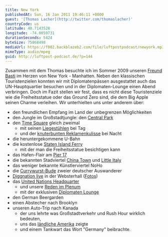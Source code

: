 ```yaml
---
title: New York
publishedAt: Sun, 16 Jan 2011 19:46:11 +0000
guest: '[Thomas Lacher](http://twitter.com/thomaslacher)'
countryCode: us
latitude: 40.7143528
longitude: -74.0059731
durationSeconds: 5424
byteSize: 75868498
mediaUrl: https://f002.backblazeb2.com/file/luftpostpodcast/newyork.mp3
mimeType: audio/mpeg
guid: http://luftpost-podcast.de/?p=144
---
```


Zusammen mit dem Thomas besuchte ich im Sommer 2009 unseren [Freund Basti](http://bastiinnyc.over-blog.de/) im Herzen von New York - Manhatten. Neben den klassischen Touristenzielen konnten wir mit Diplomatenpässen ausgestattet auch das UN-Hauptquartier besuchen und in der Diplomaten-Lounge einen Abend verbringen. Doch im Fazit stellen wir fest, dass es nicht diese Touristenziele wie die Freiheitsstatue oder das Ground Zero sind, die dem Big Apple seinen Charme verleihen. Wir unterhielten uns unter anderem über:

- den freundlichen Empfang im Land der unbegrenzen Möglichkeiten
- den Jungle im Großstadtjungle: den [Central Park](http://www.newyork-reise.de/central.htm)
- den [Time Square](http://www.earthcam.com/usa/newyork/timessquare/) gleich zweimal
  - mit seinen [Liegestühlen](http://farm3.static.flickr.com/2473/3609264918%5F8c1e26c9bb%5Fo.jpg) bei Tag
  - und der [knuterbunten Reklamenkulisse](http://farm3.static.flickr.com/2431/3609224642%5F9a5d94decc%5Fo.jpg) bei Nacht
- die heruntergekommene U-Bahn
- die kostenlose [Staten Island Ferry](http://www.siferry.com/)
  - mit der man die Freiheitsstatue besichtigen kann
- das Hafen-Flair am [Pier 17](http://www.arizonas-world.de/html/new%5Fyork%5Fcity%5F-%5Fpier%5F%5F17%5F-%5Fbro.html)
- die bekannten Stadviertel [China Town](http://www.explorechinatown.com/) und [Little Italy](http://www.littleitalynyc.com/)
- das weniger bekannte Künstlerviertel NoHo
- die [Currywurst-Bude](http://www.currywurstnyc.com/) zweier deutscher Auswanderer
- [Diggnation live](http://revision3.com/diggnation/nyclive) in der Websterhall ([Fotos](http://www.flickr.com/photos/danielbuechele/sets/72157619184222207/))
- das [United Nations Headquarter](http://visit.un.org/wcm/content/)
  - und unsere [Reden im Plenum](http://farm4.static.flickr.com/3385/3598108869%5Ffb4c63564b%5Fo.jpg)
  - mit der exklusiven [Diplomaten Lounge](http://farm3.static.flickr.com/2630/4001393159%5F922661773a%5Fo.jpg)
- den German Beergarden
- einen Abstecher nach Brooklyn
- unseren Auto-Trip nach Kanada
  - der uns lehrte was Großstadtverkehr und Rush Hour wirklich bedeuten,
  - uns das [ländliche Amerika](http://farm4.static.flickr.com/3310/3608298613%5Fc4b24b00e3%5Fo.jpg) zeigte
  - und einem Tankwart das Wort "Germany" beibrachte.
